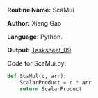 **Routine Name:** ScaMui

**Author:** Xiang Gao 

**Language:** Python.

**Output:** [Tasksheet_09](https://github.com/GoByMark/math4610/blob/main/Homework_Tasks/Tasksheet_09/Tasksheet%2009.pdf)

Code for ScaMui.py:  
```Python
def ScaMul(c, arr):
    ScalarProduct = c * arr
    return ScalarProduct
```
